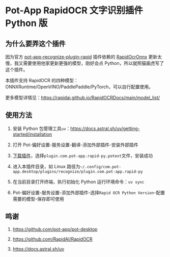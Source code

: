 # Pot-App RapidOCR 文字识别插件 Python 版

## 为什么要弄这个插件

因为官方 [pot-app-recognize-plugin-rapid](https://github.com/pot-app/pot-app-recognize-plugin-rapid) 插件依赖的 [RapidOcrOnnx](https://github.com/RapidAI/RapidOcrOnnx) 更新太慢，我又需要使用他家更新更强的模型，刚好会点 Python，所以就照猫画虎写了这个插件。

本插件支持 RapidOCR 的四种模型：ONNXRuntime/OpenVINO/PaddlePaddle/PyTorch，可以自行配置使用。

更多模型详情见：https://rapidai.github.io/RapidOCRDocs/main/model_list/

## 使用方法

1. 安装 Python 包管理工具`uv`：https://docs.astral.sh/uv/getting-started/installation

2. 打开 Pot-偏好设置-服务设置-翻译-添加外部插件-安装外部插件

3. [下载插件](https://github.com/ferstar/pot-app-recognize-plugin-rapid-py/releases)，选择`plugin.com.pot-app.rapid-py.potext`文件，安装成功

4. 进入本插件目录，如 Linux 路径为`~/.config/com.pot-app.desktop/plugins/recognize/plugin.com.pot-app.rapid-py`

5. 在当前目录打开终端，执行初始化 Python 运行环境命令：`uv sync`

6. Pot-偏好设置-服务设置-添加外部插件-选择`Rapid OCR Python Version`-配置需要的模型-保存即可使用

## 鸣谢

1. https://github.com/pot-app/pot-desktop

2. https://github.com/RapidAI/RapidOCR

3. https://docs.astral.sh/uv
